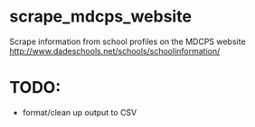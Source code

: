 scrape_mdcps_website
====================

Scrape information from school profiles on the MDCPS website http://www.dadeschools.net/schools/schoolinformation/

TODO:
====================

- format/clean up output to CSV 
